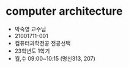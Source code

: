 # computer architecture
- 박숙영 교수님
- 21001711-001
- 컴퓨터과학전공 전공선택
- 23학년도 1학기
- 월,수 09:00~10:15 (명신313, 207)